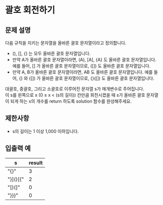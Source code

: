 # 괄호 회전하기

## 문제 설명

다음 규칙을 지키는 문자열을 올바른 괄호 문자열이라고 정의합니다.  

- (), [], {} 는 모두 올바른 괄호 문자열입니다.
- 만약 A가 올바른 괄호 문자열이라면, (A), [A], {A} 도 올바른 괄호 문자열입니다. 예를 들어, [] 가 올바른 괄호 문자열이므로, ([]) 도 올바른 괄호 문자열입니다.
- 만약 A, B가 올바른 괄호 문자열이라면, AB 도 올바른 괄호 문자열입니다. 예를 들어, {} 와 ([]) 가 올바른 괄호 문자열이므로, {}([]) 도 올바른 괄호 문자열입니다.

대괄호, 중괄호, 그리고 소괄호로 이루어진 문자열 s가 매개변수로 주어집니다.  
이 s를 왼쪽으로 x (0 ≤ x < (s의 길이)) 칸만큼 회전시켰을 때 s가 올바른 괄호 문자열이 되게 하는 x의 개수를 return 하도록 solution 함수를 완성해주세요.  


## 제한사항

- s의 길이는 1 이상 1,000 이하입니다.


## 입출력 예

| s        | result |
|----------|--------|
| "[](){}" | 3      |
| "}]()[{" | 2      |
| "[)(]"   | 0      |
| "}}}"    | 0      |
